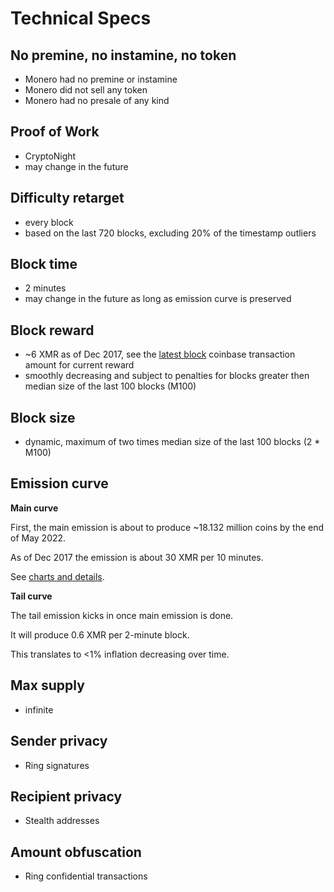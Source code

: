 # Technical Specs

## No premine, no instamine, no token

* Monero had no premine or instamine
* Monero did not sell any token
* Monero had no presale of any kind

## Proof of Work

* CryptoNight
* may change in the future

## Difficulty retarget

* every block
* based on the last 720 blocks, excluding 20% of the timestamp outliers

## Block time

* 2 minutes
* may change in the future as long as emission curve is preserved

## Block reward

* ~6 XMR as of Dec 2017, see the [latest block](https://moneroblocks.info/) coinbase transaction amount for current reward
* smoothly decreasing and subject to penalties for blocks greater then median size of the last 100 blocks (M100)

## Block size

* dynamic, maximum of two times median size of the last 100 blocks (2 * M100)

## Emission curve

**Main curve**

First, the main emission is about to produce ~18.132 million coins by the end of May 2022.

As of Dec 2017 the emission is about 30 XMR per 10 minutes.

See [charts and details](https://www.reddit.com/r/Monero/comments/512kwh/useful_for_learning_about_monero_coin_emission/).

**Tail curve**

The tail emission kicks in once main emission is done.

It will produce 0.6 XMR per 2-minute block.

This translates to <1% inflation decreasing over time.

## Max supply

* infinite

## Sender privacy

* Ring signatures

## Recipient privacy

* Stealth addresses

## Amount obfuscation

* Ring confidential transactions
